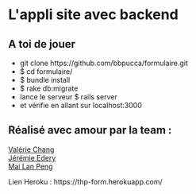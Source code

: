
<h1>L'appli site avec backend</h1>

</ul>
<h2 id="a-toi-de-jouer">A toi de jouer</h2>

<ul>
<li>git clone https://github.com/bbpucca/formulaire.git </li>
<li>$ cd formulaire/
<li>$ bundle install</li>
<li>$ rake db:migrate</li>
<li>lance le serveur $ rails server</li>
<li>et vérifie en allant sur localhost:3000 </li>
</ul>


<h2 id="réalisé-avec-amour-par-la-team-five">Réalisé avec amour par la team :</h2>

<a href="https://github.com/bbpucca">Valérie Chang</a><br>
<a href="https://github.com/jjeleven11">Jérémie Edery</a><br>
<a href="https://github.com/Careless-Whisper">Mai Lan Peng</a></p>


<p>Lien Heroku : https://thp-form.herokuapp.com/

